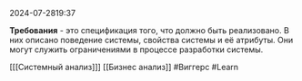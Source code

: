  2024-07-2819:37

**Требования** - это спецификация того, что должно быть реализовано.
В них описано поведение системы, свойства системы и её атрибуты.
Они могут служить ограничениями в процессе разработки системы.

[[[Системный анализ]]]
[[Бизнес анализ]]
#Виггерс
#Learn